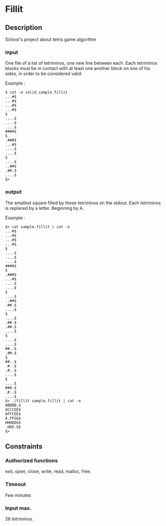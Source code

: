 # Fillit

## Description
School's project about tetris game algorithm
### input
One file of a list of tetriminos, one new line between each.
Each tetriminos blocks must be in contact with at least one another block on one of his sides, in order to be considered valid.

Example : 
```
$ cat -e valid_sample.fillit
...#$
...#$
...#$
...#$
$
....$
....$
....$
####$
$
.###$
...#$
....$
....$
$
....$
..##$
.##.$
....$
$>
```
### output
The smallest square filled by these tetriminos on the stdout.
Each tetriminos is replaced by a letter. Beginning by A.

Example :
```
$> cat sample.fillit | cat -e
...#$
...#$
...#$
...#$
$
....$
....$
....$
####$
$
.###$
...#$
....$
....$
$
....$
..##$
.##.$
....$
$
....$
.##.$
.##.$
....$
$
....$
....$
##..$
.##.$
$
##..$
.#..$
.#..$
....$
$
....$
###.$
.#..$
....$
$> ./fillit sample.fillit | cat -e
ABBBB.$
ACCCEE$
AFFCEE$
A.FFGG$
HHHDDG$
.HDD.G$
$>
```

## Constraints
### Authorized functions
exit, open, close, write, read, malloc, free.
### Timeout
Few minutes
### Input max.
26 tetriminos.

